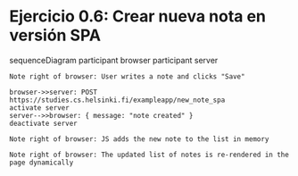 # Ejercicio 0.6: Crear nueva nota en versión SPA

sequenceDiagram
    participant browser
    participant server

    Note right of browser: User writes a note and clicks "Save"

    browser->>server: POST https://studies.cs.helsinki.fi/exampleapp/new_note_spa
    activate server
    server-->>browser: { message: "note created" }
    deactivate server

    Note right of browser: JS adds the new note to the list in memory

    Note right of browser: The updated list of notes is re-rendered in the page dynamically
```
